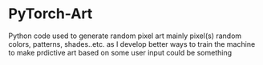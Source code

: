 # PyTorch-Art
Python code used to generate random pixel art
mainly pixel(s) random colors, patterns, shades..etc.  as I develop better ways to train the machine to make prdictive art based on some user input could be something

